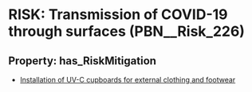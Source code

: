 # RISK: __Transmission of COVID-19 through surfaces__ (PBN__Risk_226)

## Property: has_RiskMitigation

* [Installation of UV-C cupboards for external clothing and footwear](PBN__RiskMitigation_270)

